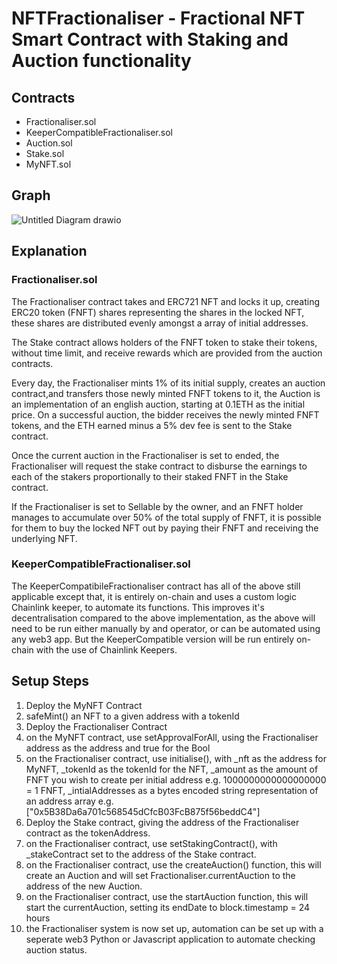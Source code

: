 # NFTFractionaliser - Fractional NFT Smart Contract with Staking and Auction functionality

## Contracts
* Fractionaliser.sol
* KeeperCompatibleFractionaliser.sol
* Auction.sol
* Stake.sol
* MyNFT.sol

## Graph
![Untitled Diagram drawio](https://user-images.githubusercontent.com/59070507/184132177-8d037626-7f21-4fad-8142-db284643c4ae.png)

## Explanation

### Fractionaliser.sol

The Fractionaliser contract takes and ERC721 NFT and locks it up, creating ERC20 token (FNFT) shares representing the shares in the locked NFT, these shares 
are distributed evenly amongst a array of initial addresses. 

The Stake contract allows holders of the FNFT token to stake their tokens, without time limit, 
and receive rewards which are provided from the auction contracts. 

Every day, the Fractionaliser mints 1% of its initial supply, creates an auction contract,and transfers those newly minted FNFT tokens to it, the Auction is an implementation of an english auction, starting at 0.1ETH as the initial price. On a successful auction,
the bidder receives the newly minted FNFT tokens, and the ETH earned minus a 5% dev fee is sent to the Stake contract.

Once the current auction in the Fractionaliser is set to ended, the Fractionaliser will request the stake contract to disburse the earnings to each of the stakers 
proportionally to their staked FNFT in the Stake contract.

If the Fractionaliser is set to Sellable by the owner, and an FNFT holder manages to accumulate over 50% of the total supply of FNFT, it is possible for them to buy the locked NFT out by paying their FNFT and receiving the underlying NFT.

### KeeperCompatibleFractionaliser.sol
The KeeperCompatibileFractionaliser contract has all of the above still applicable except that, it is entirely on-chain and uses a custom logic Chainlink keeper, to automate its functions. This improves it's decentralisation compared to the above implementation, as the above
will need to be run either manually by and operator, or can be automated using any web3 app. But the KeeperCompatible version will be run entirely on-chain with the use of Chainlink Keepers.

## Setup Steps
1. Deploy the MyNFT Contract
2. safeMint() an NFT to a given address with a tokenId
3. Deploy the Fractionaliser Contract
4. on the MyNFT contract, use setApprovalForAll, using the Fractionaliser address as the address and true for the Bool
5. on the Fractionaliser contract, use initialise(), with _nft as the address for MyNFT, _tokenId as the tokenId for the NFT, _amount as the amount of FNFT you wish to create per initial address e.g. 1000000000000000000 = 1 FNFT, _intialAddresses as a bytes encoded string representation of an address array e.g. ["0x5B38Da6a701c568545dCfcB03FcB875f56beddC4"]
6. Deploy the Stake contract, giving the address of the Fractionaliser contract as the tokenAddress.
7. on the Fractionaliser contract, use setStakingContract(), with _stakeContract set to the address of the Stake contract.
8. on the Fractionaliser contract, use the createAuction() function, this will create an Auction and will set Fractionaliser.currentAuction to the address of the new Auction.
9. on the Fractionaliser contract, use the startAuction function, this will start the currentAuction, setting its endDate to block.timestamp = 24 hours
10. the Fractionaliser system is now set up, automation can be set up with a seperate web3 Python or Javascript application to automate checking auction status.

